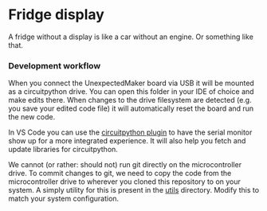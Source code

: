 # Fridge display	

A fridge without a display is like a car without an engine. Or something like that.

### Development workflow

When you connect the UnexpectedMaker board via USB it will be mounted as a circuitpython drive. You can open this folder in your IDE of choice and make edits there. When changes to the drive filesystem are detected (e.g. you save your edited code file) it will automatically reset the board and run the new code.

In VS Code you can use the [circuitpython plugin](https://marketplace.visualstudio.com/items?itemName=joedevivo.vscode-circuitpython) to have the serial monitor show up for a more integrated experience. It will also help you fetch and update libraries for circuitpython.

We cannot (or rather: should not) run git directly on the microcontroller drive. To commit changes to git, we need to copy the code from the microcontroller drive to wherever you cloned this repository to on your system. A simply utility for this is present in the [utils](utils/copy-code-from-board.sh) directory. Modify this to match your system configuration.

